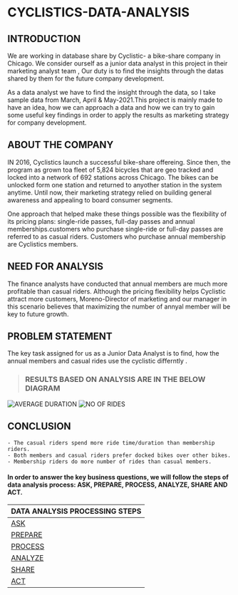 # CYCLISTICS-DATA-ANALYSIS

## INTRODUCTION

We are working in database share by Cyclistic- a bike-share company in Chicago. We consider ourself as a junior data analyst in this project in their marketing analyst team , Our duty is to find the insights through the datas shared by them for the future company development.

As a data analyst we have to find the insight through the data, so I take sample data from March, April & May-2021.This project is mainly made to have an idea, how we can approach a data and how we can try to gain some useful key findings in order to apply the results as marketing strategy for company development.

## ABOUT THE COMPANY

IN 2016, Cyclistics launch a successful bike-share offereing. Since then, the program as grown toa fleet of 5,824 bicycles that are geo tracked and locked into a network of 692 stations across Chicago. The bikes can be unlocked form one station and returned to anyother station in the system anytime. Until now, their marketing strategy relied on building general awareness and appealing to board consumer segments. 

One approach that helped make these things possible was the flexibility of its pricing plans: single-ride passes, full-day passes and annual memberships.customers who purchase single-ride or full-day passes are referred to as casual riders. Customers who purchase annual membership are Cyclistics members.

## NEED FOR ANALYSIS

The finance analysts have conducted that annual members are much more profitable than casual riders. Although the pricing flexibility helps Cyclistic  attract more customers, Moreno-Director of marketing and our manager in this scenario believes that maximizing the number of annyal member will be key to future growth.

## PROBLEM STATEMENT

The key task assigned for us as a Junior Data Analyst is to find, how the annual members and casual rides use the cyclistic differntly .


> ### RESULTS BASED ON ANALYSIS ARE IN THE BELOW DIAGRAM

![AVERAGE DURATION](https://user-images.githubusercontent.com/86598565/125610407-032c8e61-1a09-4a3e-b360-cc50ba4aec17.jpeg)
![NO OF RIDES](https://user-images.githubusercontent.com/86598565/125610514-864c041f-2e46-4aba-a1c1-14974478d02a.jpeg)

## CONCLUSION

    - The casual riders spend more ride time/duration than membership riders.
    - Both members and casual riders prefer docked bikes over other bikes.
    - Membership riders do more number of rides than casual members.
    

#### In order to answer the key business questions, we will follow the steps of data analysis process: ASK, PREPARE, PROCESS, ANALYZE, SHARE AND ACT.

| DATA ANALYSIS PROCESSING STEPS  | 
| ------------- | 
| [ASK](https://github.com/dharanipandurangan/CYCLISTICS-DATA-ANALYSIS/blob/main/ASK%20PHASE.md)  | 
| [PREPARE](https://github.com/dharanipandurangan/CYCLISTICS-DATA-ANALYSIS/blob/main/PREPARE%20PHASE.md) |
| [PROCESS](https://github.com/dharanipandurangan/CYCLISTICS-DATA-ANALYSIS/blob/main/PROCESS%20PHASE.md) |
| [ANALYZE](https://github.com/dharanipandurangan/CYCLISTICS-DATA-ANALYSIS/blob/main/ANALYZE%20PHASE.Rmd) |
| [SHARE](https://github.com/dharanipandurangan/CYCLISTICS-DATA-ANALYSIS/blob/main/SHARE%20PHASE.md) |
| [ACT](https://github.com/dharanipandurangan/CYCLISTICS-DATA-ANALYSIS/blob/main/ACT%20PHASE.md) |
